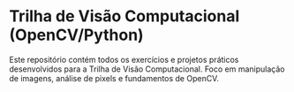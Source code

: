 # Trilha de Visão Computacional (OpenCV/Python)

Este repositório contém todos os exercícios e projetos práticos desenvolvidos para a Trilha de Visão Computacional. Foco em manipulação de imagens, análise de pixels e fundamentos de OpenCV.